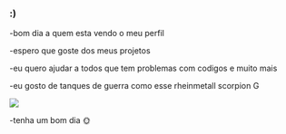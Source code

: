 ### :) ###
-bom dia a quem esta vendo o meu perfil

-espero que goste dos meus projetos 

-eu quero ajudar a todos que tem problemas com codigos e muito mais

-eu gosto de tanques de guerra  como esse  rheinmetall scorpion G


![](https://media.tenor.com/pi2fYoTdrAQAAAAi/skorpion-tank.gif)


-tenha um bom dia 🌞
